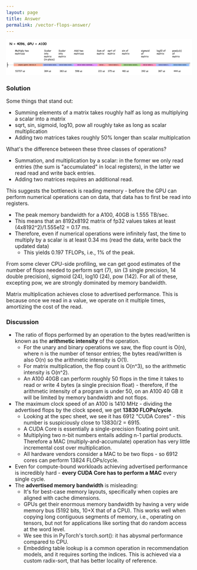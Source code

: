 ```yaml
---
layout: page
title: Answer
permalink: /vector-flops-answer/
---
```


![Assorted Flops](/vector_flops/assorted_flops.jpg?raw=true "Assorted Flops")

### Solution

Some things that stand out:
 - Summing elements of a matrix takes roughly half as long as multiplying a scalar into a matrix 
 - sqrt, sin, sigmoid, log10, pow all roughly take as long as scalar multiplication 
 - Adding two matrices takes roughly 50% longer than scalar multiplcation

What's the difference between these three classes of operations?
  - Summation, and multiplication by a scalar: in the former we only read entries (the sum is "accumulated" in local registers), in the latter we read read and write back entries. 
  - Adding two matrices requires an additional read.

This suggests the bottleneck is reading memory - before the GPU can perform numerical operations can on data, that data has to first be read into registers. 
  - The peak memory bandwidth for a A100, 40GB is 1.555 TB/sec. 
  - This means that an 8192x8192 matrix of fp32 values takes at least (4x8192^2)/1.555e12 = 0.17 ms. 
  - Therefore, even if numerical operations were infinitely fast, the time to multiply by a scalar is at least 0.34 ms (read the data, write back the updated data)
    - This yields 0.197 TFLOPs, i.e., 1% of the peak.

From some clever CPU-side profiling, we can get good estimates of the number of flops needed to perform sqrt (7), sin (3 single precision, 14 double precision), sigmoid (24), log10 (24), pow (142). For all of these, excepting pow, we are strongly dominated by memory bandwidth.

Matrix multiplication achieves close to advertised performance. This is because once we read in a value, we operate on it multiple times, amortizing the cost of the read.


### Discussion

- The ratio of flops performed by an operation to the bytes read/written is known as the **arithmetic intensity** of the operation. 
  - For the unary and binary operations we saw, the flop count is O(n), where n is the number of tensor entries; the bytes read/written is also O(n) so the arithmetic intensity is O(1).
  - For matrix multiplication, the flop count is O(n^3), so the arithmetic intensity is O(n^2).
  - An A100 40GB can perform roughly 50 flops in the time it takes to read or write 4 bytes (a single precision float) - therefore, if the arithmetic intensity of a program is under 50, on an A100 40 GB it will be limited by memory bandwidth and not flops.
- The maximum clock speed of an A100 is 1410 MHz - dividing the advertised flops by the clock speed, we get **13830 FLOPs/cycle**.
  - Looking at the spec sheet, we see it has 6912 "CUDA Cores" - this number is suspiciously close to 13830/2 = 6915.
  - A CUDA Core is essentially a single-precision floating point unit. 
  - Multiplying two n-bit numbers entails adding n-1 partial products. Therefore a MAC (multiply-and-accumulate) operation has very little incremental cost over multiplication.
  - All hardware vendors consider a MAC to be two flops - so 6912 cores can perform 13824 FLOPs/cycle.
- Even for compute-bound workloads achieving advertised performance is incredibly hard - **every CUDA Core has to perform a MAC** every single cycle. 
- The **advertised memory bandwidth** is misleading: 
  - It's for best-case memory layouts, specifically when copies are aligned with cache dimensions. 
  - GPUs get their enormous memory bandwidth by having a very wide memory bus (5192 bits, 10+X that of a CPU). This works well when copying long contiguous segments of memory, i.e., operating on tensors, but not for applications like sorting that do random access at the word level.
  - We see this in PyTorch's torch.sort(): it has abysmal performance compared to CPU.
  - Embedding table lookup is a common operation in recommendation models, and it requires sorting the indices. This is achieved via a custom radix-sort, that has better locality of reference.
